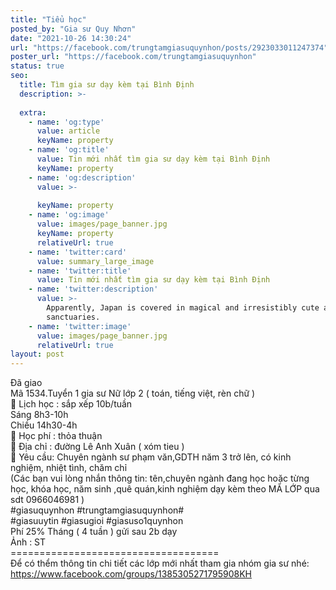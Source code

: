 ```yaml
---
title: "Tiểu học"
posted_by: "Gia sư Quy Nhơn"
date: "2021-10-26 14:30:24"
url: "https://facebook.com/trungtamgiasuquynhon/posts/2923033011247374"
poster_url: "https://facebook.com/trungtamgiasuquynhon"
status: true
seo:
  title: Tìm gia sư dạy kèm tại Bình Định
  description: >-
    
  extra:
    - name: 'og:type'
      value: article
      keyName: property
    - name: 'og:title'
      value: Tin mới nhất tìm gia sư dạy kèm tại Bình Định
      keyName: property
    - name: 'og:description'
      value: >-
        
      keyName: property
    - name: 'og:image'
      value: images/page_banner.jpg
      keyName: property
      relativeUrl: true
    - name: 'twitter:card'
      value: summary_large_image
    - name: 'twitter:title'
      value: Tin mới nhất tìm gia sư dạy kèm tại Bình Định
    - name: 'twitter:description'
      value: >-
        Apparently, Japan is covered in magical and irresistibly cute animal
        sanctuaries.
    - name: 'twitter:image'
      value: images/page_banner.jpg
      relativeUrl: true
layout: post
---
```

Đã giao<br>Mã 1534.Tuyển 1 gia sư Nữ lớp 2 ( toán, tiếng việt, rèn chữ )<br>🧐 Lịch học : sắp xếp 10b/tuần<br>Sáng 8h3-10h<br>Chiều 14h30-4h<br>🧐 Học phí : thỏa thuận<br>🧐 Địa chỉ : đường Lê Anh Xuân ( xóm tieu )<br>🧐 Yêu cầu: Chuyên ngành sư phạm văn,GDTH năm 3 trở lên, có kinh nghiệm, nhiệt tình, chăm chỉ<br>(Các bạn vui lòng nhắn thông tin: tên,chuyên ngành đang học hoặc từng học, khóa học, năm sinh ,quê quán,kinh nghiệm dạy kèm theo MÃ LỚP qua sdt 0966046981 )<br>#giasuquynhon #trungtamgiasuquynhon#<br>#giasuuytin #giasugioi #giasuso1quynhon<br>Phí 25% Tháng ( 4 tuần ) gửi sau 2b dạy<br>Ảnh : ST<br>====================================<br>Để có thểm thông tin chi tiết các lớp mới nhất tham gia nhóm gia sư nhé: https://www.facebook.com/groups/1385305271795908KH
